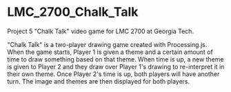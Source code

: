 # LMC_2700_Chalk_Talk

Project 5 "Chalk Talk" video game for LMC 2700 at Georgia Tech. 

"Chalk Talk" is a two-player drawing game created with Processing.js. When the game starts, Player 1 is given a theme and a certain amount of time to draw something based on that theme. When time is up, a new theme is given to Player 2 and they draw over Player 1's drawing to re-interpret it in their own theme. Once Player 2's time is up, both players will have another turn. The image and themes are then displayed for both players.
